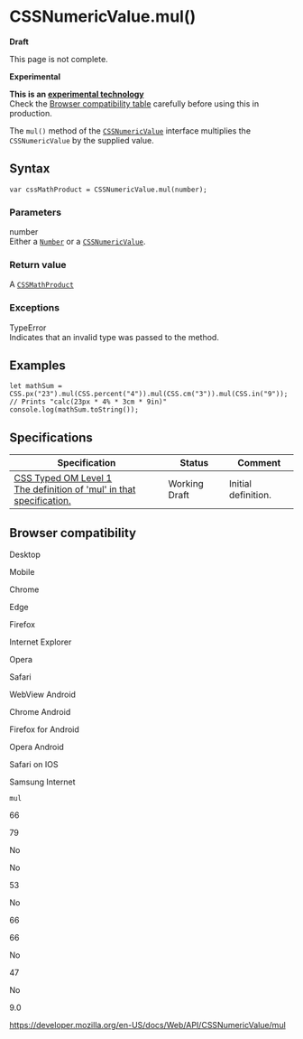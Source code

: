 # CSSNumericValue.mul()

**Draft**

This page is not complete.

**Experimental**

**This is an [experimental technology](https://developer.mozilla.org/en-US/docs/MDN/Guidelines/Conventions_definitions#experimental)**  
Check the [Browser compatibility table](#browser_compatibility) carefully before using this in production.

The `mul()` method of the [`CSSNumericValue`](../cssnumericvalue) interface multiplies the `CSSNumericValue` by the supplied value.

## Syntax

    var cssMathProduct = CSSNumericValue.mul(number);

### Parameters

number  
Either a [`Number`](https://developer.mozilla.org/en-US/docs/Web/JavaScript/Reference/Global_Objects/Number) or a [`CSSNumericValue`](../cssnumericvalue).

### Return value

A [`CSSMathProduct`](../cssmathproduct)

### Exceptions

TypeError  
Indicates that an invalid type was passed to the method.

## Examples

    let mathSum = CSS.px("23").mul(CSS.percent("4")).mul(CSS.cm("3")).mul(CSS.in("9"));
    // Prints "calc(23px * 4% * 3cm * 9in)"
    console.log(mathSum.toString());

## Specifications

<table><thead><tr class="header"><th>Specification</th><th>Status</th><th>Comment</th></tr></thead><tbody><tr class="odd"><td><a href="https://drafts.css-houdini.org/css-typed-om-1/#dom-cssnumericvalue-mul">CSS Typed OM Level 1<br />
<span class="small">The definition of 'mul' in that specification.</span></a></td><td><span class="spec-wd">Working Draft</span></td><td>Initial definition.</td></tr></tbody></table>

## Browser compatibility

Desktop

Mobile

Chrome

Edge

Firefox

Internet Explorer

Opera

Safari

WebView Android

Chrome Android

Firefox for Android

Opera Android

Safari on IOS

Samsung Internet

`mul`

66

79

No

No

53

No

66

66

No

47

No

9.0

<a href="https://developer.mozilla.org/en-US/docs/Web/API/CSSNumericValue/mul" class="_attribution-link">https://developer.mozilla.org/en-US/docs/Web/API/CSSNumericValue/mul</a>
